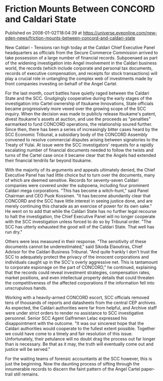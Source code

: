 # Friction Mounts Between CONCORD and Caldari State
Published on 2008-01-02T18:04:39 at https://universe.eveonline.com/new-eden-news/friction-mounts-between-concord-and-caldari-state

New Caldari - Tensions ran high today at the Caldari Chief Executive Panel headquarters as officials from the Secure Commerce Commission arrived to take possession of a large number of financial records. Subpoenaed as part of the widening investigation into Angel involvement in the Caldari business world, the records (which include corporate and personal tax documents, records of executive compensation, and receipts for stock transactions) will play a crucial role in untangling the complex web of investments made by front companies investing on behalf of the Angel Cartel. 

For the last month, court battles have quietly raged between the Caldari State and the SCC. Grudgingly cooperative during the early stages of the investigation into Cartel ownership of Itsukame Innovations, State officials became progressively more vexed over the growing scope of the SCC inquiry. When the decision was made to publicly release Itsukame's patent, divest Itsukame's assets at auction, and use the proceeds as "penalties" earmarked to fund CONCORD operations, the relationship soured further. Since then, there has been a series of increasingly bitter cases heard by the SCC Economic Tribunal, a subsidiary body of the CONCORD Assembly convened to resolve commercial disputes arising between signatories to the Treaty of Yulai. At issue were the SCC investigators' requests for a rapidly escalating number of financial documents needed to follow the twists and turns of the Cartel case once it became clear that the Angels had extended their financial tendrils far beyond Itsukame. 

With the majority of its arguments and appeals ultimately denied, the Chief Executive Panel has had little choice but to turn over the documents, many of which are deemed sensitive. Records for seventy-seven Caldari companies were covered under the subpoena, including four prominent Caldari mega corporations. "This has become a witch-hunt," said Panel Chairman and CEO Puok Kossinen. "It has become abundantly clear that CONCORD and the SCC have little interest in seeing justice done, and are merely continuing this charade as an exercise of power for its own sake." He went on to add that while the Caldari State has no further legal recourse to halt the investigation, the Chief Executive Panel will no longer cooperate with the SCC investigation unless forced to do so by Tribunal order. "The SCC has utterly exhausted the good will of the Caldari State. That well has run dry." 

Others were less measured in their response. "The sensitivity of these documents cannot be underestimated," said Sikoda Elaoutiras, Chief Advisor for the Caldari Business Tribunal. "And quite frankly I don't trust the SCC to adequately protect the privacy of the innocent corporations and individuals caught up in the SCC's overly aggressive net. This is tantamount to corporate espionage on the part of CONCORD," he continued, explaining that the records could reveal investment strategies, compensation rates, market positions, and even intellectual property details that could threaten the competitiveness of the affected corporations if the information fell into unscrupulous hands. 

Working with a heavily-armed CONCORD escort, SCC officials removed tens of thousands of reports and datasheets from the central CEP archives. As expected, the Caldari authorities were far from helpful, and Archive staff were under strict orders to render no assistance to SCC investigative personnel. Senior SCC Agent Galfremen Lelac expressed his disappointment with the outcome. "It was our sincerest hope that the Caldari authorities would cooperate to the fullest extent possible. Together we could have come to a timely and fair resolution of this issue. Unfortunately, their petulance will no doubt drag the process out far longer than is necessary. Be that as it may, the truth will eventually come out and justice will be served." 

For the waiting teams of forensic accountants at the SCC however, this is just the beginning. Now the daunting process of sifting through the innumerable records to discern the faint pattern of the Angel Cartel paper-trail still remains.
